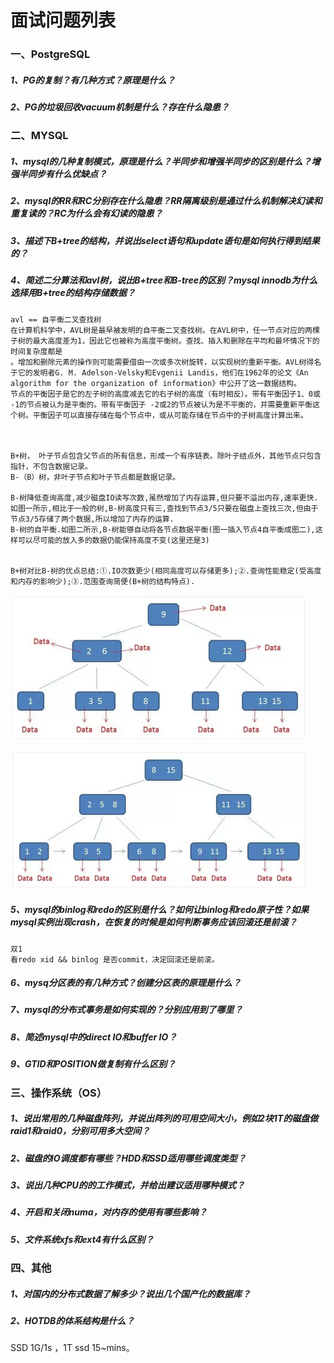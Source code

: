 # 面试问题列表

### 一、PostgreSQL

##### 1、PG的复制？有几种方式？原理是什么？

##### 2、PG的垃圾回收vacuum机制是什么？存在什么隐患？

### 二、MYSQL

##### 1、mysql的几种复制模式，原理是什么？半同步和增强半同步的区别是什么？增强半同步有什么优缺点？

##### 2、mysql的RR和RC分别存在什么隐患？RR隔离级别是通过什么机制解决幻读和重复读的？RC为什么会有幻读的隐患？

##### 3、描述下B+tree的结构，并说出select语句和update语句是如何执行得到结果的？

##### 4、简述二分算法和avl树，说出B+tree和B-tree的区别？mysql innodb为什么选择用B+tree的结构存储数据？

```
avl == 自平衡二叉查找树
在计算机科学中，AVL树是最早被发明的自平衡二叉查找树。在AVL树中，任一节点对应的两棵子树的最大高度差为1，因此它也被称为高度平衡树。查找、插入和删除在平均和最坏情况下的时间复杂度都是
。增加和删除元素的操作则可能需要借由一次或多次树旋转，以实现树的重新平衡。AVL树得名于它的发明者G. M. Adelson-Velsky和Evgenii Landis，他们在1962年的论文《An algorithm for the organization of information》中公开了这一数据结构。
节点的平衡因子是它的左子树的高度减去它的右子树的高度（有时相反）。带有平衡因子1、0或 -1的节点被认为是平衡的。带有平衡因子 -2或2的节点被认为是不平衡的，并需要重新平衡这个树。平衡因子可以直接存储在每个节点中，或从可能存储在节点中的子树高度计算出来。



B+树， 叶子节点包含父节点的所有信息，形成一个有序链表。除叶子结点外，其他节点只包含指针，不包含数据记录。
B-（B）树，非叶子节点和叶子节点都是数据记录。

B-树降低查询高度,减少磁盘IO读写次数,虽然增加了内存运算,但只要不溢出内存,速率更快.如图一所示,相比于一般的树,B-树高度只有三,查找到节点3/5只要在磁盘上查找三次,但由于节点3/5存储了两个数据,所以增加了内存的运算.
B-树的自平衡.如图二所示,B-树能够自动将各节点数据平衡(图一插入节点4自平衡成图二),这样可以尽可能的放入多的数据仍能保持高度不变(这里还是3)


B+树对比B-树的优点总结:①.IO次数更少(相同高度可以存储更多);②.查询性能稳定(受高度和内存的影响少);③.范围查询简便(B+树的结构特点). 
```

![img](.pics/472.png)

![img](.pics/475.png)

##### 5、mysql的binlog和redo的区别是什么？如何让binlog和redo原子性？如果mysql实例出现crash，在恢复的时候是如何判断事务应该回滚还是前滚？

```
双1
看redo xid && binlog 是否commit，决定回滚还是前滚。
```



##### 6、mysq分区表的有几种方式？创建分区表的原理是什么？

##### 7、mysql的分布式事务是如何实现的？分别应用到了哪里？

##### 8、简述mysql中的direct IO和buffer IO？

##### 9、GTID和POSITION做复制有什么区别？

### 三、操作系统（OS）

##### 1、说出常用的几种磁盘阵列，并说出阵列的可用空间大小，例如2块1T的磁盘做raid1和raid0，分别可用多大空间？

##### 2、磁盘的IO调度都有哪些？HDD和SSD适用哪些调度类型？

##### 3、说出几种CPU的的工作模式，并给出建议适用哪种模式？

##### 4、开启和关闭numa，对内存的使用有哪些影响？

##### 5、文件系统xfs和ext4有什么区别？

### 四、其他

##### 1、对国内的分布式数据了解多少？说出几个国产化的数据库？

##### 2、HOTDB的体系结构是什么？





SSD 1G/1s ，1T ssd 15~mins。

